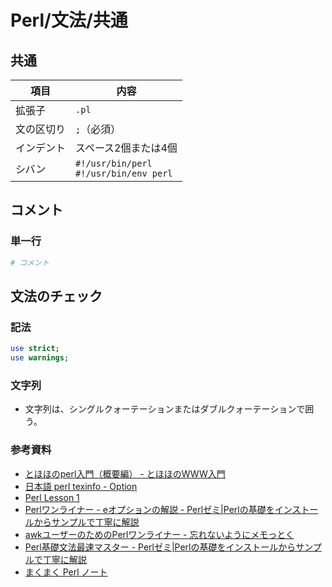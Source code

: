 # Perl/文法/共通

## 共通

| 項目       | 内容                                         |
| ---------- | -------------------------------------------- |
| 拡張子     | `.pl`                                        |
| 文の区切り | `;`（必須）                                  |
| インデント | スペース2個または4個                         |
| シバン     | `#!/usr/bin/perl`<br />`#!/usr/bin/env perl` |

## コメント

### 単一行

```perl
# コメント
```

## 文法のチェック

### 記法

```perl
use strict;
use warnings;
```

### 文字列

- 文字列は、シングルクォーテーションまたはダブルクォーテーションで囲う。

### 参考資料

- [とほほのperl入門（概要編） - とほほのWWW入門](https://www.tohoho-web.com/wwwperl1.htm)
- [日本語 perl texinfo - Option](https://flex.phys.tohoku.ac.jp/texi/perl/perl_4.html)
- [Perl Lesson 1](https://www.gsid.nagoya-u.ac.jp/ohna/perl_lesson/perl01.html)
- [Perlワンライナー - eオプションの解説 - Perlゼミ|Perlの基礎をインストールからサンプルで丁寧に解説](https://perlzemi.com/blog/20161121147982.html)
- [awkユーザーのためのPerlワンライナー - 忘れないようにメモっとく](https://akiniwa.hatenablog.jp/entry/2014/12/20/194640)
- [Perl基礎文法最速マスター - Perlゼミ|Perlの基礎をインストールからサンプルで丁寧に解説](https://perlzemi.com/blog/20091226126425.html)
- [まくまく Perl ノート](https://maku77.github.io/perl/)
